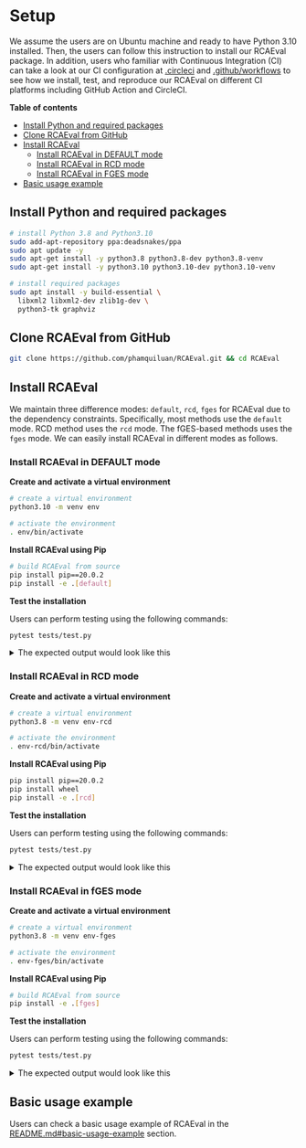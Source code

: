 # Setup

We assume the users are on Ubuntu machine and ready to have Python 3.10 installed. Then, the users can follow this instruction to install our RCAEval package. In addition, users who familiar with Continuous Integration (CI) can take a look at our CI configuration at [.circleci](.circleci) and [.github/workflows](.github/workflows)  to see how we install, test, and reproduce our RCAEval on different CI platforms including GitHub Action and CircleCI.

**Table of contents**

  * [Install Python and required packages](#install-python-and-required-packages)
  * [Clone RCAEval from GitHub](#clone-rcaeval-from-github)
  * [Install RCAEval](#install-rcaeval)
    + [Install RCAEval in DEFAULT mode](#install-rcaeval-in-default-mode)
    + [Install RCAEval in RCD mode](#install-rcaeval-in-rcd-mode)
    + [Install RCAEval in FGES mode](#install-rcaeval-in-fges-mode)
  * [Basic usage example](#basic-usage-example)



## Install Python and required packages

```bash
# install Python 3.8 and Python3.10
sudo add-apt-repository ppa:deadsnakes/ppa
sudo apt update -y
sudo apt-get install -y python3.8 python3.8-dev python3.8-venv
sudo apt-get install -y python3.10 python3.10-dev python3.10-venv

# install required packages
sudo apt install -y build-essential \
  libxml2 libxml2-dev zlib1g-dev \
  python3-tk graphviz
```

## Clone RCAEval from GitHub

```bash
git clone https://github.com/phamquiluan/RCAEval.git && cd RCAEval
```

## Install RCAEval

We maintain three difference modes: `default`, `rcd`, `fges` for RCAEval due to the dependency constraints. Specifically, most methods use the `default` mode. RCD method uses the `rcd` mode. The fGES-based methods uses the `fges` mode. We can easily install RCAEval in different modes as follows.


### Install RCAEval in DEFAULT mode

**Create and activate a virtual environment**

```bash
# create a virtual environment
python3.10 -m venv env

# activate the environment
. env/bin/activate
```

**Install RCAEval using Pip**

```bash
# build RCAEval from source
pip install pip==20.0.2
pip install -e .[default]
```

**Test the installation**

Users can perform testing using the following commands:

```bash
pytest tests/test.py
```

<details>
<summary>The expected output would look like this</summary>

```bash
$ pytest tests/test.py 
============================== test session starts ===============================
platform linux -- Python 3.10.12, pytest-7.3.1, pluggy-1.0.0
rootdir: /home/ubuntu/RCAEval
plugins: dvc-2.57.3, hydra-core-1.3.2
collected 11 items                                                               

tests/test.py ...........                                                  [100%]

========================= 11 passed in 135.27s (0:02:15) =========================
```
</details>


### Install RCAEval in RCD mode

**Create and activate a virtual environment**

```bash
# create a virtual environment
python3.8 -m venv env-rcd

# activate the environment
. env-rcd/bin/activate
```

**Install RCAEval using Pip**

```bash
pip install pip==20.0.2
pip install wheel
pip install -e .[rcd]
```

**Test the installation**

Users can perform testing using the following commands:

```bash
pytest tests/test.py
```

<details>
<summary>The expected output would look like this</summary>

```bash

(ins)(env) luan@machine:~/ws/RCAEval$ pytest tests/test.py 
============================================ test session starts =============================================
platform linux -- Python 3.10.13, pytest-7.4.0, pluggy-1.3.0
rootdir: /home/luan/ws/RCAEval
collected 4 items                                                                                            

tests/test.py ....                                                                                     [100%]

======================================= 4 passed in 501.44s (0:08:21) ========================================
(ins)(env) luan@machine:~/ws/RCAEval$ 

```
</details>

### Install RCAEval in fGES mode

**Create and activate a virtual environment**

```bash
# create a virtual environment
python3.8 -m venv env-fges

# activate the environment
. env-fges/bin/activate
```

**Install RCAEval using Pip**

```bash
# build RCAEval from source
pip install -e .[fges]
```

**Test the installation**

Users can perform testing using the following commands:

```bash
pytest tests/test.py
```

<details>
<summary>The expected output would look like this</summary>

```bash

(ins)(env) luan@machine:~/ws/RCAEval$ pytest tests/test.py 
============================================ test session starts =============================================
platform linux -- Python 3.10.13, pytest-7.4.0, pluggy-1.3.0
rootdir: /home/luan/ws/RCAEval
collected 4 items                                                                                            

tests/test.py ....                                                                                     [100%]

======================================= 4 passed in 501.44s (0:08:21) ========================================
(ins)(env) luan@machine:~/ws/RCAEval$ 

```
</details>

## Basic usage example

Users can check a basic usage example of RCAEval in the [README.md#basic-usage-example](README.md#how-to-use) section.
